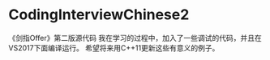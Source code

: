 # CodingInterviewChinese2
《剑指Offer》第二版源代码
我在学习的过程中，加入了一些调试的代码，并且在VS2017下面编译运行。
希望将来用C++11更新这些有意义的例子。

